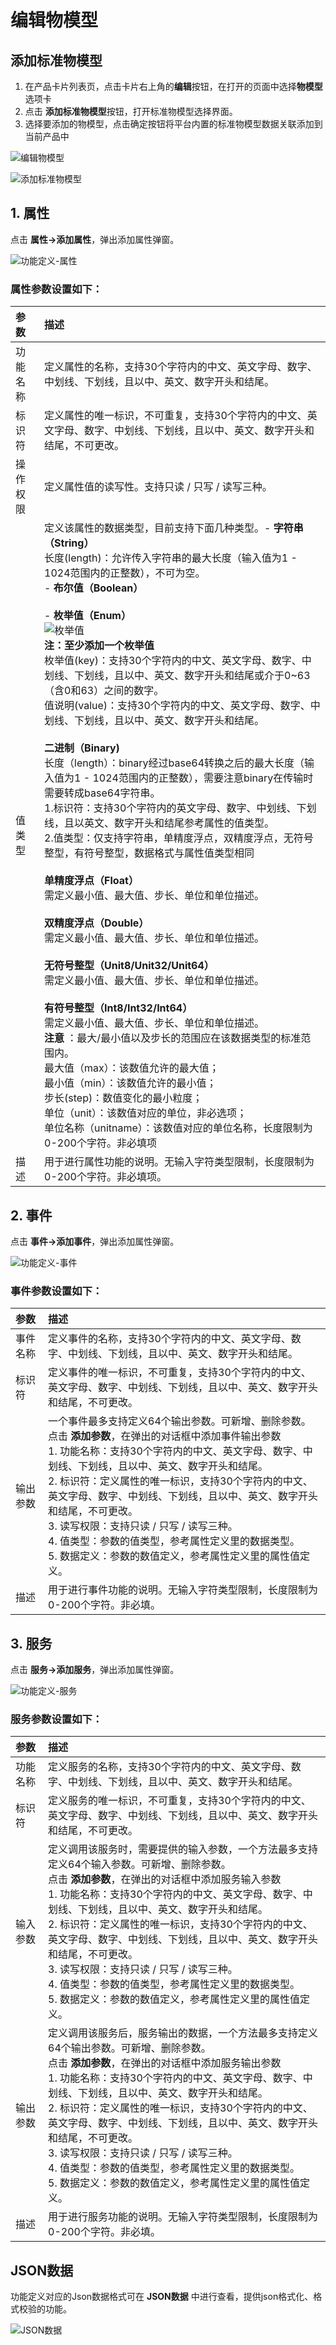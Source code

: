 # 编辑物模型

 ## 添加标准物模型

1. 在产品卡片列表页，点击卡片右上角的**编辑**按钮，在打开的页面中选择**物模型**选项卡
2. 点击 **添加标准物模型**按钮，打开标准物模型选择界面。
3. 选择要添加的物模型，点击确定按钮将平台内置的标准物模型数据关联添加到当前产品中

![编辑物模型](../../../../../image/IoT/IoT-Estate/Product-Manager/Manage-ThingModel.png)


![添加标准物模型](../../../../../image/IoT/IoT-Estate/Product-Manager/Add-Standard-Model.png)

## 1. 属性

点击 **属性->添加属性**，弹出添加属性弹窗。

![功能定义-属性](../../../../../image/IoT/IoT-Estate/Product-Manager/Model-Property.png)

### 属性参数设置如下：

| 参数                  | 描述                 |
| :------------------- | :------------------- |
|功能名称 | 定义属性的名称，支持30个字符内的中文、英文字母、数字、中划线、下划线，且以中、英文、数字开头和结尾。 |
|标识符  | 定义属性的唯一标识，不可重复，支持30个字符内的中文、英文字母、数字、中划线、下划线，且以中、英文、数字开头和结尾，不可更改。 |
|操作权限 | 定义属性值的读写性。支持只读 / 只写 / 读写三种。  |
|值类型 | 定义该属性的数据类型，目前支持下面几种类型。- **字符串（String）** <br/>长度(length)：允许传入字符串的最大长度（输入值为1 - 1024范围内的正整数），不可为空。 <br/>- **布尔值（Boolean）** <br/>  <br/>- **枚举值（Enum）**<br/>![枚举值](../../../../../image/IoT/IoT-Estate/Product-Manager/Property-Enum.png) <br/>**注：至少添加一个枚举值**<br/>枚举值(key)：支持30个字符内的中文、英文字母、数字、中划线、下划线，且以中、英文、数字开头和结尾或介于0~63（含0和63）之间的数字。<br/>值说明(value)：支持30个字符内的中文、英文字母、数字、中划线、下划线，且以中、英文、数字开头和结尾。<br/><br/> **二进制（Binary)**<br/>长度（length）：binary经过base64转换之后的最大长度（输入值为1 - 1024范围内的正整数），需要注意binary在传输时需要转成base64字符串。<br/>1.标识符：支持30个字符内的英文字母、数字、中划线、下划线，且以英文、数字开头和结尾参考属性的值类型。<br/>2.值类型：仅支持字符串，单精度浮点，双精度浮点，无符号整型，有符号整型，数据格式与属性值类型相同<br/> <br/> **单精度浮点（Float）** <br/>需定义最小值、最大值、步长、单位和单位描述。  <br/>   <br/> **双精度浮点（Double）** <br/>需定义最小值、最大值、步长、单位和单位描述。   <br/> <br/> **无符号整型（Unit8/Unit32/Unit64）** <br/>需定义最小值、最大值、步长、单位和单位描述。<br/><br/> **有符号整型（Int8/Int32/Int64）** <br/>需定义最小值、最大值、步长、单位和单位描述。<br/> **注意** ：最大/最小值以及步长的范围应在该数据类型的标准范围内。 <br/> 最大值（max）：该数值允许的最大值；	 <br/> 最小值（min）：该数值允许的最小值；	 <br/> 步长(step)：数值变化的最小粒度；<br/> 单位（unit）：该数值对应的单位，非必选项；<br/> 单位名称（unitname）：该数值对应的单位名称，长度限制为0-200个字符。非必填项 |
|描述 | 用于进行属性功能的说明。无输入字符类型限制，长度限制为0-200个字符。非必填项。 |

## 2. 事件

点击 **事件->添加事件**，弹出添加属性弹窗。

![功能定义-事件](../../../../../image/IoT/IoT-Estate/Product-Manager/Model-Event.png)

### 事件参数设置如下：

| 参数             | 描述                 |
| :------------------------- | :--------- |
|事件名称  | 定义事件的名称，支持30个字符内的中文、英文字母、数字、中划线、下划线，且以中、英文、数字开头和结尾。 |
|标识符  | 定义事件的唯一标识，不可重复，支持30个字符内的中文、英文字母、数字、中划线、下划线，且以中、英文、数字开头和结尾，不可更改。 |
|输出参数 | 一个事件最多支持定义64个输出参数。可新增、删除参数。<br>点击 **添加参数**，在弹出的对话框中添加事件输出参数<br>1. 功能名称：支持30个字符内的中文、英文字母、数字、中划线、下划线，且以中、英文、数字开头和结尾。<br>  2. 标识符：定义属性的唯一标识，支持30个字符内的中文、英文字母、数字、中划线、下划线，且以中、英文、数字开头和结尾，不可更改。<br> 3. 读写权限：支持只读 / 只写 / 读写三种。<br> 4. 值类型：参数的值类型，参考属性定义里的数据类型。<br>  5. 数据定义：参数的数值定义，参考属性定义里的属性值定义。|
|描述 | 用于进行事件功能的说明。无输入字符类型限制，长度限制为0-200个字符。非必填。 |

## 3. 服务

点击 **服务->添加服务**，弹出添加属性弹窗。

![功能定义-服务](../../../../../image/IoT/IoT-Estate/Product-Manager/Model-Service.png)

### 服务参数设置如下：

| 参数                  | 描述                 |
| :------------------- | :------------------- |
|功能名称  | 定义服务的名称，支持30个字符内的中文、英文字母、数字、中划线、下划线，且以中、英文、数字开头和结尾。 |
|标识符  | 定义服务的唯一标识，不可重复，支持30个字符内的中文、英文字母、数字、中划线、下划线，且以中、英文、数字开头和结尾，不可更改。 |
|输入参数 | 定义调用该服务时，需要提供的输入参数，一个方法最多支持定义64个输入参数。可新增、删除参数。<br>点击 **添加参数**，在弹出的对话框中添加服务输入参数<br> 1. 功能名称：支持30个字符内的中文、英文字母、数字、中划线、下划线，且以中、英文、数字开头和结尾。<br>  2. 标识符：定义属性的唯一标识，支持30个字符内的中文、英文字母、数字、中划线、下划线，且以中、英文、数字开头和结尾，不可更改。<br> 3. 读写权限：支持只读 / 只写 / 读写三种。<br> 4. 值类型：参数的值类型，参考属性定义里的数据类型。<br>  5. 数据定义：参数的数值定义，参考属性定义里的属性值定义。|
|输出参数 | 定义调用该服务后，服务输出的数据，一个方法最多支持定义64个输出参数。可新增、删除参数。<br>点击 **添加参数**，在弹出的对话框中添加服务输出参数<br>  1. 功能名称：支持30个字符内的中文、英文字母、数字、中划线、下划线，且以中、英文、数字开头和结尾。<br>  2. 标识符：定义属性的唯一标识，支持30个字符内的中文、英文字母、数字、中划线、下划线，且以中、英文、数字开头和结尾，不可更改。<br> 3. 读写权限：支持只读 / 只写 / 读写三种。<br> 4. 值类型：参数的值类型，参考属性定义里的数据类型。<br>  5. 数据定义：参数的数值定义，参考属性定义里的属性值定义。|
|描述 | 用于进行服务功能的说明。无输入字符类型限制，长度限制为0-200个字符。非必填。 |

## JSON数据

功能定义对应的Json数据格式可在 **JSON数据** 中进行查看，提供json格式化、格式校验的功能。

![JSON数据](../../../../../image/IoT/IoT-Estate/Product-Manager/Model-Json.png)
